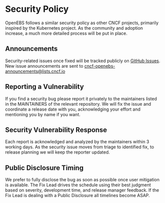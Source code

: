 # Security Policy

OpenEBS follows a similar security policy as other CNCF projects, primarily inspired by the Kubernetes project. As the community and adoption increase, a much more detailed process will be put in place. 

## Announcements

Security-related issues once fixed will be tracked publicly on [GitHub Issues](https://github.com/openebs/openebs/issues?utf8=%E2%9C%93&q=is%3Aissue+label%3Aarea%2Fsecurity+in%3Atitle+CVE). New issue announcements are sent to cncf-openebs-announcements@lists.cncf.io

## Reporting a Vulnerability

If you find a security bug please report it privately to the maintainers listed in the MAINTAINERS of the relevant repository. We will fix the issue and coordinate a release date with you, acknowledging your effort and mentioning you by name if you want.

## Security Vulnerability Response

Each report is acknowledged and analyzed by the maintainers within 3 working days. As the security issue moves from triage to identified fix, to release planning we will keep the reporter updated.

## Public Disclosure Timing

We prefer to fully disclose the bug as soon as possible once user mitigation is available. The Fix Lead drives the schedule using their best judgment based on severity, development time, and release manager feedback. If the Fix Lead is dealing with a Public Disclosure all timelines become ASAP.
